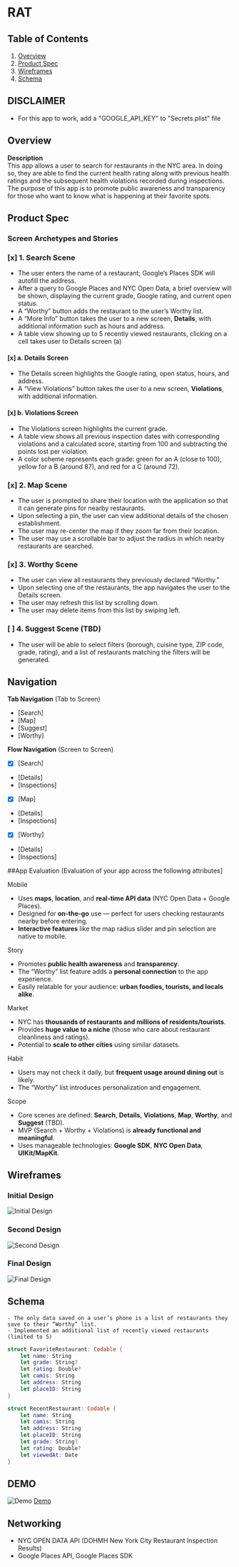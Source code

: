 # RAT

## Table of Contents
1. [Overview](#overview)  
2. [Product Spec](#product-spec)  
3. [Wireframes](#wireframes)  
4. [Schema](#schema)

## DISCLAIMER
- For this app to work, add a "GOOGLE_API_KEY" to "Secrets.plist" file

## Overview  
**Description**  
This app allows a user to search for restaurants in the NYC area. In doing so, they are able to find the current health rating along with previous health ratings and the subsequent health violations recorded during inspections. The purpose of this app is to promote public awareness and transparency for those who want to know what is happening at their favorite spots.

## Product Spec
### Screen Archetypes and Stories
### [x] 1. Search Scene 
- The user enters the name of a restaurant; Google’s Places SDK will autofill the address.  
- After a query to Google Places and NYC Open Data, a brief overview will be shown, displaying the current grade, Google rating, and current open status.  
- A “Worthy” button adds the restaurant to the user’s Worthy list.  
- A “More Info” button takes the user to a new screen, **Details**, with additional information such as hours and address.
- A table view showing up to 5 recently viewed restaurants, clicking on a cell takes user to Details screen (a)

#### [x] a. Details Screen  
- The Details screen highlights the Google rating, open status, hours, and address.  
- A “View Violations” button takes the user to a new screen, **Violations**, with additional information.  

#### [x] b. Violations Screen  
- The Violations screen highlights the current grade.  
- A table view shows all previous inspection dates with corresponding violations and a calculated score, starting from 100 and subtracting the points lost per violation.  
- A color scheme represents each grade: green for an A (close to 100), yellow for a B (around 87), and red for a C (around 72).  

### [x] 2. Map Scene  
- The user is prompted to share their location with the application so that it can generate pins for nearby restaurants.  
- Upon selecting a pin, the user can view additional details of the chosen establishment.  
- The user may re-center the map if they zoom far from their location.  
- The user may use a scrollable bar to adjust the radius in which nearby restaurants are searched.  

### [x] 3. Worthy Scene  
- The user can view all restaurants they previously declared “Worthy.”  
- Upon selecting one of the restaurants, the app navigates the user to the Details screen.  
- The user may refresh this list by scrolling down.  
- The user may delete items from this list by swiping left.  

### [ ] 4. Suggest Scene (TBD)  
- The user will be able to select filters (borough, cuisine type, ZIP code, grade, rating), and a list of restaurants matching the filters will be generated.

## Navigation

**Tab Navigation** (Tab to Screen)

* [Search]
* [Map]
* [Suggest]
* [Worthy]

**Flow Navigation** (Screen to Screen)

- [x] [Search]
* [Details]
* [Inspections]
- [x] [Map]
* [Details]
* [Inspections]
- [x] [Worthy]
* [Details]
* [Inspections]


##App Evaluation
[Evaluation of your app across the following attributes]

Mobile
- Uses **maps**, **location**, and **real-time API data** (NYC Open Data + Google Places).
- Designed for **on-the-go** use — perfect for users checking restaurants nearby before entering.
- **Interactive features** like the map radius slider and pin selection are native to mobile.

Story
- Promotes **public health awareness** and **transparency**.
- The “Worthy” list feature adds a **personal connection** to the app experience.
- Easily relatable for your audience: **urban foodies, tourists, and locals alike**.

Market
- NYC has **thousands of restaurants and millions of residents/tourists**.
- Provides **huge value to a niche** (those who care about restaurant cleanliness and ratings).
- Potential to **scale to other cities** using similar datasets.

Habit
- Users may not check it daily, but **frequent usage around dining out** is likely.
- The “Worthy” list introduces personalization and engagement.

Scope
- Core scenes are defined: **Search**, **Details**, **Violations**, **Map**, **Worthy**, and **Suggest** (TBD).
- MVP (Search + Worthy + Violations) is **already functional and meaningful**.
- Uses manageable technologies: **Google SDK**, **NYC Open Data**, **UIKit/MapKit**.

## Wireframes  
### Initial Design  
![Initial Design](Assets/Wireframe-FirstIteration.png)

### Second Design  
![Second Design](Assets/Wireframe-SecondIteration.png)

### Final Design  
![Final Design](Assets/Wireframe-FinalIteration.png)

## Schema  
    - The only data saved on a user’s phone is a list of restaurants they save to their “Worthy” list.
    - Implemented an additional list of recently viewed restaurants (limited to 5)

```swift
struct FavoriteRestaurant: Codable {
    let name: String
    let grade: String?
    let rating: Double?
    let camis: String
    let address: String
    let placeID: String
}
```
```swift
struct RecentRestaurant: Codable {
    let name: String
    let camis: String
    let address: String
    let placeID: String
    let grade: String?
    let rating: Double?
    let viewedAt: Date
}
```


## DEMO
![Demo](https://submissions.us-east-1.linodeobjects.com/ios101/FhcCag0b.gif)
[Demo](https://youtube.com/shorts/-a4BQtIlZHE?feature=share)

## Networking
 - NYC OPEN DATA API (DOHMH New York City Restaurant Inspection Results)
 - Google Places API, Google Places SDK
